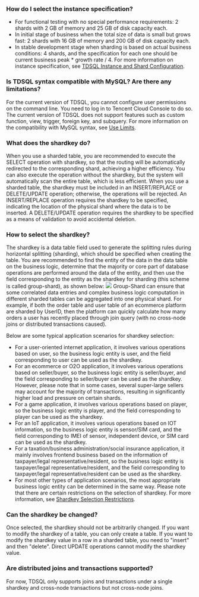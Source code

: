 ### How do I select the instance specification?
- For functional testing with no special performance requirements: 2 shards with 2 GB of memory and 25 GB of disk capacity each.
- In initial stage of business when the total size of data is small but grows fast: 2 shards with 16 GB of memory and 200 GB of disk capacity each.
- In stable development stage when sharding is based on actual business conditions: 4 shards, and the specification for each one should be current business peak * growth rate / 4.
For more information on instance specification, see [TDSQL Instance and Shard Configuration](https://intl.cloud.tencent.com/document/product/1042/33354).

### Is TDSQL syntax compatible with MySQL? Are there any limitations?
For the current version of TDSQL, you cannot configure user permissions on the command line. You need to log in to Tencent Cloud Console to do so.
The current version of TDSQL does not support features such as custom function, view, trigger, foreign key, and subquery.
For more information on the compatibility with MySQL syntax, see [Use Limits](https://intl.cloud.tencent.com/document/product/1042/33356#sql.E9.99.90.E5.88.B6.E8.AF.A6.E8.BF.B0).

### What does the shardkey do?
When you use a sharded table, you are recommended to execute the SELECT operation with shardkey, so that the routing will be automatically redirected to the corresponding shard, achieving a higher efficiency. You can also execute the operation without the shardkey, but the system will automatically scan the entire table, which is less efficient.
When you use a sharded table, the shardkey must be included in an INSERT/REPLACE or DELETE/UPDATE operation; otherwise, the operations will be rejected. An INSERT/REPLACE operation requires the shardkey to be specified, indicating the location of the physical shard where the data is to be inserted. A DELETE/UPDATE operation requires the shardkey to be specified as a means of validation to avoid accidental deletion.

### How to select the shardkey?
The shardkey is a data table field used to generate the splitting rules during horizontal splitting (sharding), which should be specified when creating the table. You are recommended to find the entity of the data in the data table on the business logic, determine that the majority or core part of database operations are performed around the data of the entity, and then use the field corresponding to the entity as the shardkey for sharding (this scheme is called group-shard), as shown below:
![](https://main.qcloudimg.com/raw/f0a5b31d7c69eb34b84dbc9d57b5201a.png)
Group-Shard can ensure that some correlated data entries and complex business logic computation in different sharded tables can be aggregated into one physical shard. For example, if both the order table and user table of an ecommerce platform are sharded by UserID, then the platform can quickly calculate how many orders a user has recently placed through join query (with no cross-node joins or distributed transactions caused).

Below are some typical application scenarios for shardkey selection:
 - For a user-oriented internet application, it involves various operations based on user, so the business logic entity is user, and the field corresponding to user can be used as the shardkey.
 - For an ecommerce or O2O application, it involves various operations based on seller/buyer, so the business logic entity is seller/buyer, and the field corresponding to seller/buyer can be used as the shardkey. However, please note that in some cases, several super-large sellers may account for the majority of transactions, resulting in significantly higher load and pressure on certain shards.
 - For a game application, it involves various operations based on player, so the business logic entity is player, and the field corresponding to player can be used as the shardkey.
 - For an IoT application, it involves various operations based on IOT information, so the business logic entity is sensor/SIM card, and the field corresponding to IMEI of sensor, independent device, or SIM card can be used as the shardkey.
 - For a taxation/business administration/social insurance application, it mainly involves frontend business based on the information of taxpayer/legal representative/resident, so the business logic entity is taxpayer/legal representative/resident, and the field corresponding to taxpayer/legal representative/resident can be used as the shardkey.
 - For most other types of application scenarios, the most appropriate business logic entity can be determined in the same way. Please note that there are certain restrictions on the selection of shardkey. For more information, see [Shardkey Selection Restrictions](https://intl.cloud.tencent.com/document/product/1042/33379).

### Can the shardkey be changed?
Once selected, the shardkey should not be arbitrarily changed. If you want to modify the shardkey of a table, you can only create a table.
If you want to modify the shardkey value in a row in a sharded table, you need to "insert" and then "delete". Direct UPDATE operations cannot modify the shardkey value.

### Are distributed joins and transactions supported?
For now, TDSQL only supports joins and transactions under a single shardkey and cross-node transactions but not cross-node joins.
